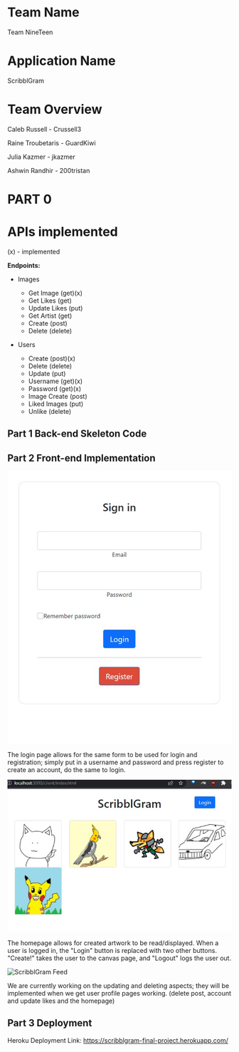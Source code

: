 ﻿# Team Name
Team NineTeen
# Application Name
ScribblGram
# Team Overview
Caleb Russell - Crussell3

Raine Troubetaris - GuardKiwi

Julia Kazmer - jkazmer

Ashwin Randhir - 200tristan

# PART 0
# APIs implemented
(x) - implemented 

**Endpoints:**

- Images
  - Get Image   (get)(x)
  - Get Likes    (get)
  - Update Likes   (put)
  - Get Artist    (get)
  - Create   (post)
  - Delete   (delete)

- Users
  - Create (post)(x)
  - Delete (delete)
  - Update (put)
  - Username (get)(x)
  - Password (get)(x)
  - Image Create (post)
  - Liked Images (put)
  - Unlike (delete)

## Part 1  **Back-end Skeleton Code**

## Part 2 **Front-end Implementation**
![ScribblGram Feed](https://github.com/200tristan/cs326-final-nineteen/blob/main/src/demoAssets/login.jpg)

The login page allows for the same form to be used for login and registration; simply put in a username and password and press register to create an account, do the same to login. 

![ScribblGram Feed](https://github.com/200tristan/cs326-final-nineteen/blob/main/src/demoAssets/ImplementedHomePage(rough).jpg)

The homepage allows for created artwork to be read/displayed. When a user is logged in, the "Login" button is replaced with two other buttons. "Create!" takes the user to the canvas page, and "Logout" logs the user out.

![ScribblGram Feed](https://github.com/200tristan/326-final-nineteen/blob/main/src/demoAssets/homepage-logged-in.PNG)

We are currently working on the updating and deleting aspects; they will be implemented when we get user profile pages working. (delete post, account and update likes and the homepage)

## Part 3 Deployment 
Heroku Deployment Link: https://scribblgram-final-project.herokuapp.com/
